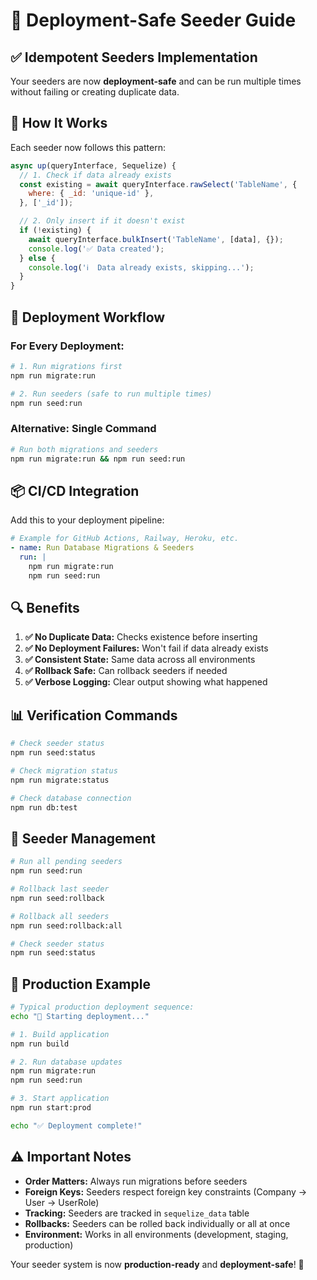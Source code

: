 # 🚀 Deployment-Safe Seeder Guide

## ✅ Idempotent Seeders Implementation

Your seeders are now **deployment-safe** and can be run multiple times without failing or creating duplicate data.

## 🔧 How It Works

Each seeder now follows this pattern:

```javascript
async up(queryInterface, Sequelize) {
  // 1. Check if data already exists
  const existing = await queryInterface.rawSelect('TableName', {
    where: { _id: 'unique-id' },
  }, ['_id']);

  // 2. Only insert if it doesn't exist
  if (!existing) {
    await queryInterface.bulkInsert('TableName', [data], {});
    console.log('✅ Data created');
  } else {
    console.log('ℹ️  Data already exists, skipping...');
  }
}
```

## 🚀 Deployment Workflow

### **For Every Deployment:**

```bash
# 1. Run migrations first
npm run migrate:run

# 2. Run seeders (safe to run multiple times)
npm run seed:run
```

### **Alternative: Single Command**

```bash
# Run both migrations and seeders
npm run migrate:run && npm run seed:run
```

## 📦 CI/CD Integration

Add this to your deployment pipeline:

```yaml
# Example for GitHub Actions, Railway, Heroku, etc.
- name: Run Database Migrations & Seeders
  run: |
    npm run migrate:run
    npm run seed:run
```

## 🔍 Benefits

1. **✅ No Duplicate Data:** Checks existence before inserting
2. **✅ No Deployment Failures:** Won't fail if data already exists
3. **✅ Consistent State:** Same data across all environments
4. **✅ Rollback Safe:** Can rollback seeders if needed
5. **✅ Verbose Logging:** Clear output showing what happened

## 📊 Verification Commands

```bash
# Check seeder status
npm run seed:status

# Check migration status
npm run migrate:status

# Check database connection
npm run db:test
```

## 🔄 Seeder Management

```bash
# Run all pending seeders
npm run seed:run

# Rollback last seeder
npm run seed:rollback

# Rollback all seeders
npm run seed:rollback:all

# Check seeder status
npm run seed:status
```

## 🎯 Production Example

```bash
# Typical production deployment sequence:
echo "🚀 Starting deployment..."

# 1. Build application
npm run build

# 2. Run database updates
npm run migrate:run
npm run seed:run

# 3. Start application
npm run start:prod

echo "✅ Deployment complete!"
```

## ⚠️ Important Notes

- **Order Matters:** Always run migrations before seeders
- **Foreign Keys:** Seeders respect foreign key constraints (Company → User → UserRole)
- **Tracking:** Seeders are tracked in `sequelize_data` table
- **Rollbacks:** Seeders can be rolled back individually or all at once
- **Environment:** Works in all environments (development, staging, production)

Your seeder system is now **production-ready** and **deployment-safe**! 🎉

